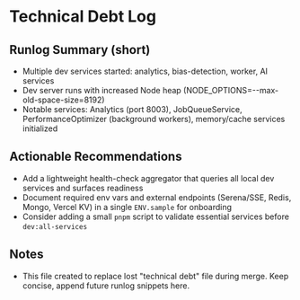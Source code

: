 # Technical Debt Log

## Runlog Summary (short)
- Multiple dev services started: analytics, bias-detection, worker, AI services
- Dev server runs with increased Node heap (NODE_OPTIONS=--max-old-space-size=8192)
- Notable services: Analytics (port 8003), JobQueueService, PerformanceOptimizer (background workers), memory/cache services initialized

## Actionable Recommendations
- Add a lightweight health-check aggregator that queries all local dev services and surfaces readiness
- Document required env vars and external endpoints (Serena/SSE, Redis, Mongo, Vercel KV) in a single `ENV.sample` for onboarding
- Consider adding a small `pnpm` script to validate essential services before `dev:all-services`

## Notes
- This file created to replace lost "technical debt" file during merge. Keep concise, append future runlog snippets here.
